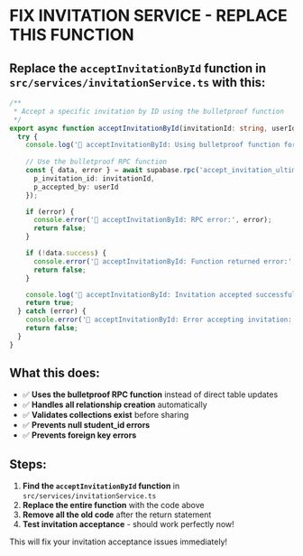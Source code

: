 # FIX INVITATION SERVICE - REPLACE THIS FUNCTION

## Replace the `acceptInvitationById` function in `src/services/invitationService.ts` with this:

```typescript
/**
 * Accept a specific invitation by ID using the bulletproof function
 */
export async function acceptInvitationById(invitationId: string, userId: string): Promise<boolean> {
  try {
    console.log('🎯 acceptInvitationById: Using bulletproof function for invitation:', { invitationId, userId });
    
    // Use the bulletproof RPC function
    const { data, error } = await supabase.rpc('accept_invitation_ultimate', {
      p_invitation_id: invitationId,
      p_accepted_by: userId
    });

    if (error) {
      console.error('🎯 acceptInvitationById: RPC error:', error);
      return false;
    }

    if (!data.success) {
      console.error('🎯 acceptInvitationById: Function returned error:', data.error);
      return false;
    }

    console.log('🎯 acceptInvitationById: Invitation accepted successfully via bulletproof function');
    return true;
  } catch (error) {
    console.error('🎯 acceptInvitationById: Error accepting invitation:', error);
    return false;
  }
}
```

## What this does:
- ✅ **Uses the bulletproof RPC function** instead of direct table updates
- ✅ **Handles all relationship creation** automatically
- ✅ **Validates collections exist** before sharing
- ✅ **Prevents null student_id errors**
- ✅ **Prevents foreign key errors**

## Steps:
1. **Find the `acceptInvitationById` function** in `src/services/invitationService.ts`
2. **Replace the entire function** with the code above
3. **Remove all the old code** after the return statement
4. **Test invitation acceptance** - should work perfectly now!

This will fix your invitation acceptance issues immediately!
